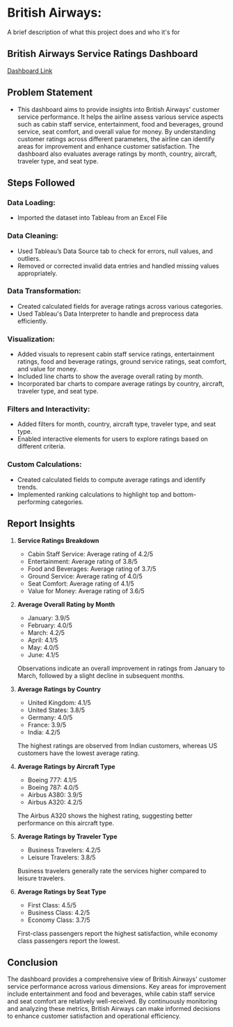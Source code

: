 # British Airways:

A brief description of what this project does and who it's for

## British Airways Service Ratings Dashboard
[Dashboard Link](https://public.tableau.com/app/profile/dawood3998/viz/British_Aireways_Analysis/Dashboard1?publish=yes)

## Problem Statement
- This dashboard aims to provide insights into British Airways' customer service performance. It helps the airline assess various service aspects such as cabin staff service, entertainment, food and beverages, ground service, seat comfort, and overall value for money. By understanding customer ratings across different parameters, the airline can identify areas for improvement and enhance customer satisfaction. The dashboard also evaluates average ratings by month, country, aircraft, traveler type, and seat type.

## Steps Followed

### Data Loading:

- Imported the dataset into Tableau from an Excel File

### Data Cleaning:

- Used Tableau’s Data Source tab to check for errors, null values, and outliers.
- Removed or corrected invalid data entries and handled missing values appropriately.

### Data Transformation:

- Created calculated fields for average ratings across various categories.
- Used Tableau's Data Interpreter to handle and preprocess data efficiently.

### Visualization:

- Added visuals to represent cabin staff service ratings, entertainment ratings, food and beverage ratings, ground service ratings, seat comfort, and value for money.
- Included line charts to show the average overall rating by month.
- Incorporated bar charts to compare average ratings by country, aircraft, traveler type, and seat type.

### Filters and Interactivity:

- Added filters for month, country, aircraft type, traveler type, and seat type.
- Enabled interactive elements for users to explore ratings based on different criteria.

### Custom Calculations:

- Created calculated fields to compute average ratings and identify trends.
- Implemented ranking calculations to highlight top and bottom-performing categories.

## Report Insights

1. **Service Ratings Breakdown**
   - Cabin Staff Service: Average rating of 4.2/5
   - Entertainment: Average rating of 3.8/5
   - Food and Beverages: Average rating of 3.7/5
   - Ground Service: Average rating of 4.0/5
   - Seat Comfort: Average rating of 4.1/5
   - Value for Money: Average rating of 3.6/5

2. **Average Overall Rating by Month**
   - January: 3.9/5
   - February: 4.0/5
   - March: 4.2/5
   - April: 4.1/5
   - May: 4.0/5
   - June: 4.1/5

   Observations indicate an overall improvement in ratings from January to March, followed by a slight decline in subsequent months.

3. **Average Ratings by Country**
   - United Kingdom: 4.1/5
   - United States: 3.8/5
   - Germany: 4.0/5
   - France: 3.9/5
   - India: 4.2/5

   The highest ratings are observed from Indian customers, whereas US customers have the lowest average rating.

4. **Average Ratings by Aircraft Type**
   - Boeing 777: 4.1/5
   - Boeing 787: 4.0/5
   - Airbus A380: 3.9/5
   - Airbus A320: 4.2/5

   The Airbus A320 shows the highest rating, suggesting better performance on this aircraft type.

5. **Average Ratings by Traveler Type**
   - Business Travelers: 4.2/5
   - Leisure Travelers: 3.8/5

   Business travelers generally rate the services higher compared to leisure travelers.

6. **Average Ratings by Seat Type**
   - First Class: 4.5/5
   - Business Class: 4.2/5
   - Economy Class: 3.7/5

   First-class passengers report the highest satisfaction, while economy class passengers report the lowest.

## Conclusion
The dashboard provides a comprehensive view of British Airways' customer service performance across various dimensions. Key areas for improvement include entertainment and food and beverages, while cabin staff service and seat comfort are relatively well-received. By continuously monitoring and analyzing these metrics, British Airways can make informed decisions to enhance customer satisfaction and operational efficiency.
